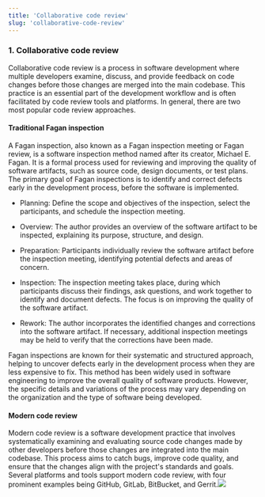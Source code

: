 ```yaml
---
title: 'Collaborative code review'
slug: 'collaborative-code-review'
---
```


### 1. Collaborative code review

Collaborative code review is a process in software development where multiple developers examine, discuss, and provide feedback on code changes before those changes are merged into the main codebase. This practice is an essential part of the development workflow and is often facilitated by code review tools and platforms. In general, there are two most popular code review approaches.

#### Traditional Fagan inspection

A Fagan inspection, also known as a Fagan inspection meeting or Fagan review, is a software inspection method named after its creator, Michael E. Fagan. It is a formal process used for reviewing and improving the quality of software artifacts, such as source code, design documents, or test plans. The primary goal of Fagan inspections is to identify and correct defects early in the development process, before the software is implemented.

- Planning: Define the scope and objectives of the inspection, select the participants, and schedule the inspection meeting.
    
- Overview: The author provides an overview of the software artifact to be inspected, explaining its purpose, structure, and design.
    
- Preparation: Participants individually review the software artifact before the inspection meeting, identifying potential defects and areas of concern.
    
- Inspection: The inspection meeting takes place, during which participants discuss their findings, ask questions, and work together to identify and document defects. The focus is on improving the quality of the software artifact.
    
- Rework: The author incorporates the identified changes and corrections into the software artifact. If necessary, additional inspection meetings may be held to verify that the corrections have been made.

Fagan inspections are known for their systematic and structured approach, helping to uncover defects early in the development process when they are less expensive to fix. This method has been widely used in software engineering to improve the overall quality of software products. However, the specific details and variations of the process may vary depending on the organization and the type of software being developed.

#### Modern code review

Modern code review is a software development practice that involves systematically examining and evaluating source code changes made by other developers before those changes are integrated into the main codebase. This process aims to catch bugs, improve code quality, and ensure that the changes align with the project's standards and goals. Several platforms and tools support modern code review, with four prominent examples being GitHub, GitLab, BitBucket, and Gerrit.![](https://static.meri.garden/b1c59e2eab5b49b9b16771a2bee04168.png)